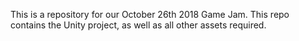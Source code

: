 This is a repository for our October 26th 2018 Game Jam.
This repo contains the Unity project, as well as all other assets required.